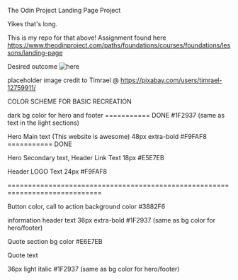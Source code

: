 The Odin Project Landing Page Project

Yikes that's long. 

This is my repo for that above! Assignment found here https://www.theodinproject.com/paths/foundations/courses/foundations/lessons/landing-page

Desired outcome ![here](https://cdn.statically.io/gh/TheOdinProject/curriculum/main/foundations/html_css/project/odin-project.png)

placeholder image credit to Timrael @ https://pixabay.com/users/timrael-12759911/


COLOR SCHEME FOR BASIC RECREATION

dark bg color for hero and footer =========== DONE
#1F2937 (same as text in the light sections)


Hero Main text (This website is awesome)
48px extra-bold #F9FAF8 =========== DONE


Hero Secondary text, Header Link Text 
18px #E5E7EB 


Header LOGO Text
24px #F9FAF8

=============================================================================


Button color, call to action background color
#3882F6

information header text
36px extra-bold 
#1F2937 (same as bg color for hero/footer)

Quote section bg color
#E6E7EB

Quote text 

36px light italic 
#1F2937 (same as bg color for hero/footer)